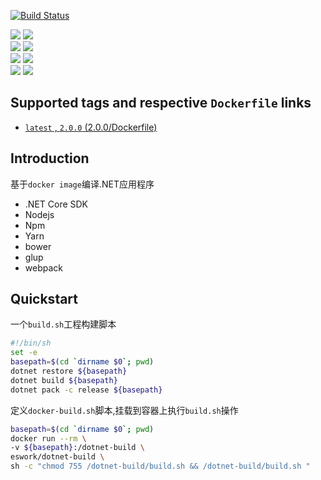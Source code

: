 [![Build Status](https://travis-ci.org/EsWork/docker-dotnet-build.svg?branch=master)](https://travis-ci.org/EsWork/docker-dotnet-build)  

[![](https://images.microbadger.com/badges/version/eswork/dotnet-build.svg)](https://microbadger.com/images/eswork/dotnet-build "Get your own version badge on microbadger.com") [![](https://images.microbadger.com/badges/image/eswork/dotnet-build.svg)](https://microbadger.com/images/eswork/dotnet-build "Get your own image badge on microbadger.com")  
[![](https://images.microbadger.com/badges/version/eswork/dotnet-build:1.1.1.svg)](https://microbadger.com/images/eswork/dotnet-build:1.1.1 "Get your own version badge on microbadger.com") [![](https://images.microbadger.com/badges/image/eswork/dotnet-build:1.1.1.svg)](https://microbadger.com/images/eswork/dotnet-build:1.1.1 "Get your own image badge on microbadger.com")  
[![](https://images.microbadger.com/badges/version/eswork/dotnet-build:1.1.2.svg)](https://microbadger.com/images/eswork/dotnet-build:1.1.2 "Get your own version badge on microbadger.com") [![](https://images.microbadger.com/badges/image/eswork/dotnet-build:1.1.2.svg)](https://microbadger.com/images/eswork/dotnet-build:1.1.2 "Get your own image badge on microbadger.com")  
[![](https://images.microbadger.com/badges/version/eswork/dotnet-build:2.0.0.svg)](https://microbadger.com/images/eswork/dotnet-build:2.0.0 "Get your own version badge on microbadger.com") [![](https://images.microbadger.com/badges/image/eswork/dotnet-build:2.0.0.svg)](https://microbadger.com/images/eswork/dotnet-build:2.0.0 "Get your own image badge on microbadger.com")


Supported tags and respective `Dockerfile` links
---

- [`latest` , `2.0.0`  (2.0.0/Dockerfile)](https://github.com/EsWork/docker-dotnet-build/blob/master/Dockerfile)

Introduction
---

基于`docker image`编译.NET应用程序
- .NET Core SDK
- Nodejs
- Npm
- Yarn
- bower
- glup
- webpack

Quickstart
---

一个`build.sh`工程构建脚本

```bash
#!/bin/sh
set -e
basepath=$(cd `dirname $0`; pwd)
dotnet restore ${basepath}
dotnet build ${basepath}
dotnet pack -c release ${basepath}
```

定义`docker-build.sh`脚本,挂载到容器上执行`build.sh`操作

```bash
basepath=$(cd `dirname $0`; pwd)
docker run --rm \
-v ${basepath}:/dotnet-build \
eswork/dotnet-build \
sh -c "chmod 755 /dotnet-build/build.sh && /dotnet-build/build.sh "
```


